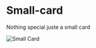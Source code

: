 # Small-card
Nothing special juste a small card

![Small Card](https://kyubs1610.github.io/Small-card/)
